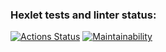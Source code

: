 ### Hexlet tests and linter status:
[![Actions Status](https://github.com/pozalek/frontend-project-44/workflows/hexlet-check/badge.svg)](https://github.com/pozalek/frontend-project-44/actions)
[![Maintainability](https://api.codeclimate.com/v1/badges/3a5508b09e7feaa12594/maintainability)](https://codeclimate.com/github/pozalek/frontend-project-44/maintainability)
